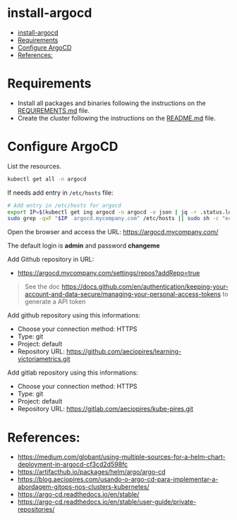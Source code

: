 # install-argocd

<!-- TOC -->

- [install-argocd](#install-argocd)
- [Requirements](#requirements)
- [Configure ArgoCD](#configure-argocd)
- [References:](#references)

<!-- TOC -->

# Requirements

- Install all packages and binaries following the instructions on the [REQUIREMENTS.md](../../REQUIREMENTS.md) file.
- Create the cluster following the instructions on the [README.md](../../README.md#create-the-cluster-and-deploy-applications) file.

# Configure ArgoCD

List the resources.

```bash
kubectl get all -n argocd
```

If needs add entry in ``/etc/hosts`` file:

```bash
# Add entry in /etc/hosts for argocd
export IP=$(kubectl get ing argocd -n argocd -o json | jq -r .status.loadBalancer.ingress[].ip)
sudo grep -qxF "$IP  argocd.mycompany.com" /etc/hosts || sudo sh -c "echo '$IP  argocd.mycompany.com' >> /etc/hosts"
```

Open the browser and access the URL: https://argocd.mycompany.com/

The default login is **admin** and password **changeme**

Add Github repository in URL: 

- https://argocd.mycompany.com/settings/repos?addRepo=true

> See the doc https://docs.github.com/en/authentication/keeping-your-account-and-data-secure/managing-your-personal-access-tokens to generate a API token

Add github repository using this informations:

- Choose your connection method: HTTPS
- Type: git
- Project: default
- Repository URL: https://github.com/aeciopires/learning-victoriametrics.git

Add gitlab repository using this informations:

- Choose your connection method: HTTPS
- Type: git
- Project: default
- Repository URL: https://gitlab.com/aeciopires/kube-pires.git

# References:

- https://medium.com/globant/using-multiple-sources-for-a-helm-chart-deployment-in-argocd-cf3cd2d598fc
- https://artifacthub.io/packages/helm/argo/argo-cd
- https://blog.aeciopires.com/usando-o-argo-cd-para-implementar-a-abordagem-gitops-nos-clusters-kubernetes/
- https://argo-cd.readthedocs.io/en/stable/
- https://argo-cd.readthedocs.io/en/stable/user-guide/private-repositories/
